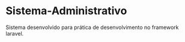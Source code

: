 # Sistema-Administrativo
 Sistema desenvolvido para prática de desenvolvimento no framework laravel.
